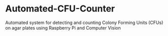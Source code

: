 # Automated-CFU-Counter
Automated system for detecting and counting Colony Forming Units (CFUs) on agar plates using Raspberry Pi and Computer Vision

